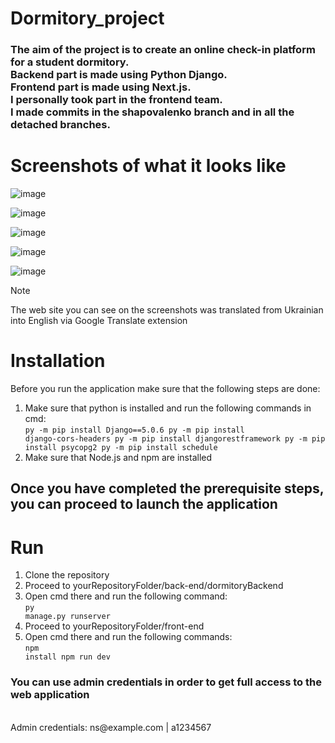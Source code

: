 # Dormitory_project
<h3>The aim of the project is to create an online check-in platform for a student dormitory.</br>
Backend part is made using Python Django.</br>
Frontend part is made using Next.js.</br>
I personally took part in the frontend team.</br> 
I made commits in the shapovalenko branch and in all the detached branches.
</h3>

<h1>Screenshots of what it looks like</h1>

![image](https://github.com/VictorShap/Dormitory_NextjsApp/assets/36379638/e5d64fe7-c83e-4bab-a199-723542a80d8b)

![image](https://github.com/VictorShap/Dormitory_NextjsApp/assets/36379638/1adad193-6f28-49f0-b829-28e69eab2839)

![image](https://github.com/VictorShap/Dormitory_NextjsApp/assets/36379638/18d1c5ae-5900-4a44-9cee-c0cee2b0bc8a)

![image](https://github.com/VictorShap/Dormitory_NextjsApp/assets/36379638/21d507a9-ba3d-4378-ad78-07cb1a4938db)

![image](https://github.com/VictorShap/Dormitory_NextjsApp/assets/36379638/d20a8658-00b1-43c2-a4b1-c77060ad4e4c)

>[!NOTE]
>The web site you can see on the screenshots was translated from Ukrainian into English via Google Translate extension

<h1>Installation</h1>

Before you run the application make sure that the following steps are done:
1. Make sure that python is installed and run the following commands in cmd:</br>
<code>py -m pip install Django==5.0.6
py -m pip install django-cors-headers
py -m pip install djangorestframework
py -m pip install psycopg2
py -m pip install schedule</code> 
2. Make sure that Node.js and npm are installed

<h2>Once you have completed the prerequisite steps, you can proceed to launch the application</h2>

<h1>Run</h1>

1. Clone the repository
2. Proceed to yourRepositoryFolder/back-end/dormitoryBackend
3. Open cmd there and run the following command:</br>
<code>py manage.py runserver</code>
4. Proceed to yourRepositoryFolder/front-end
5. Open cmd there and run the following commands:</br>
<code>npm install
npm run dev</code>

<h3>You can use admin credentials in order to get full access to the web application</h3></br>
Admin credentials: ns@example.com | a1234567

